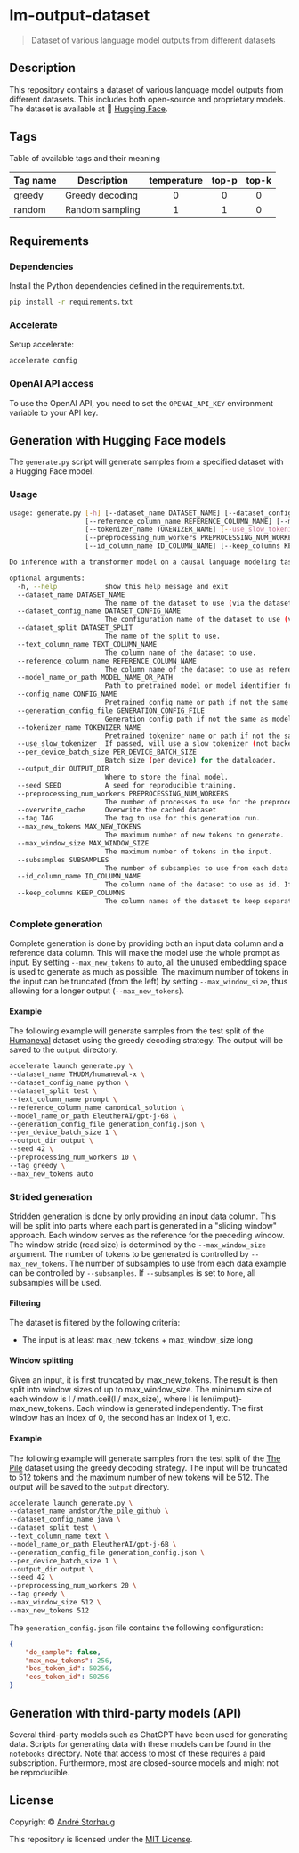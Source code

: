 # lm-output-dataset
> Dataset of various language model outputs from different datasets

## Description
This repository contains a dataset of various language model outputs from different datasets. This includes both open-source and proprietary models.
The dataset is available at 🤗 [Hugging Face](https://huggingface.co/datasets/andstor/output).


## Tags
Table of available tags and their meaning

| Tag name | Description | temperature | top-p | top-k |
|----------|-------------|:-----------:|:----:|:------:|
| greedy   | Greedy decoding | 0 | 0 | 0 |
| random   | Random sampling | 1 | 1 | 0 |

## Requirements

### Dependencies
Install the Python dependencies defined in the requirements.txt.
```bash
pip install -r requirements.txt
```

### Accelerate
Setup accelerate:
```bash
accelerate config
```

### OpenAI API access
To use the OpenAI API, you need to set the `OPENAI_API_KEY` environment variable to your API key.

## Generation with Hugging Face models
The `generate.py` script will generate samples from a specified dataset with a Hugging Face model.

### Usage

```bash
usage: generate.py [-h] [--dataset_name DATASET_NAME] [--dataset_config_name DATASET_CONFIG_NAME] [--dataset_split DATASET_SPLIT] [--text_column_name TEXT_COLUMN_NAME]
                   [--reference_column_name REFERENCE_COLUMN_NAME] [--model_name_or_path MODEL_NAME_OR_PATH] [--config_name CONFIG_NAME] [--generation_config_file GENERATION_CONFIG_FILE]
                   [--tokenizer_name TOKENIZER_NAME] [--use_slow_tokenizer] [--per_device_batch_size PER_DEVICE_BATCH_SIZE] [--output_dir OUTPUT_DIR] [--seed SEED]
                   [--preprocessing_num_workers PREPROCESSING_NUM_WORKERS] [--overwrite_cache] [--tag TAG] [--max_new_tokens MAX_NEW_TOKENS] [--max_window_size MAX_WINDOW_SIZE] [--subsamples SUBSAMPLES]
                   [--id_column_name ID_COLUMN_NAME] [--keep_columns KEEP_COLUMNS]

Do inference with a transformer model on a causal language modeling task

optional arguments:
  -h, --help            show this help message and exit
  --dataset_name DATASET_NAME
                        The name of the dataset to use (via the datasets library).
  --dataset_config_name DATASET_CONFIG_NAME
                        The configuration name of the dataset to use (via the datasets library).
  --dataset_split DATASET_SPLIT
                        The name of the split to use.
  --text_column_name TEXT_COLUMN_NAME
                        The column name of the dataset to use.
  --reference_column_name REFERENCE_COLUMN_NAME
                        The column name of the dataset to use as reference. If not provided, the cutoff text_column_name will be used.
  --model_name_or_path MODEL_NAME_OR_PATH
                        Path to pretrained model or model identifier from huggingface.co/models.
  --config_name CONFIG_NAME
                        Pretrained config name or path if not the same as model_name
  --generation_config_file GENERATION_CONFIG_FILE
                        Generation config path if not the same as model_name
  --tokenizer_name TOKENIZER_NAME
                        Pretrained tokenizer name or path if not the same as model_name
  --use_slow_tokenizer  If passed, will use a slow tokenizer (not backed by the 🤗 Tokenizers library).
  --per_device_batch_size PER_DEVICE_BATCH_SIZE
                        Batch size (per device) for the dataloader.
  --output_dir OUTPUT_DIR
                        Where to store the final model.
  --seed SEED           A seed for reproducible training.
  --preprocessing_num_workers PREPROCESSING_NUM_WORKERS
                        The number of processes to use for the preprocessing.
  --overwrite_cache     Overwrite the cached dataset
  --tag TAG             The tag to use for this generation run.
  --max_new_tokens MAX_NEW_TOKENS
                        The maximum number of new tokens to generate.
  --max_window_size MAX_WINDOW_SIZE
                        The maximum number of tokens in the input.
  --subsamples SUBSAMPLES
                        The number of subsamples to use from each data example. Randomly selected. None means use all.
  --id_column_name ID_COLUMN_NAME
                        The column name of the dataset to use as id. If not provided, the index will be used.
  --keep_columns KEEP_COLUMNS
                        The column names of the dataset to keep separate by commas. If not provided, all columns will be removed.
```

### Complete generation
Complete generation is done by providing both an input data column and a reference data column. This will make the model use the whole prompt as input. By setting `--max_new_tokens` to `auto`, all the unused embedding space is used to generate as much as possible. The maximum number of tokens in the input can be truncated (from the left) by setting `--max_window_size`, thus allowing for a longer output (`--max_new_tokens`).

#### Example
The following example will generate samples from the test split of the [Humaneval](https://huggingface.co/datasets/THUDM/humaneval-x) dataset using the greedy decoding strategy. The output will be saved to the `output` directory.

```bash
accelerate launch generate.py \
--dataset_name THUDM/humaneval-x \
--dataset_config_name python \
--dataset_split test \
--text_column_name prompt \
--reference_column_name canonical_solution \
--model_name_or_path EleutherAI/gpt-j-6B \
--generation_config_file generation_config.json \
--per_device_batch_size 1 \
--output_dir output \
--seed 42 \
--preprocessing_num_workers 10 \
--tag greedy \
--max_new_tokens auto
```

### Strided generation
Stridden generation is done by only providing an input data column. This will be split into parts where each part is generated in a "sliding window" approach. Each window serves as the reference for the preceding window. The window stride (read size) is determined by the `--max_window_size` argument. The number of tokens to be generated is controlled by `--max_new_tokens`. The number of subsamples to use from each data example can be controlled by `--subsamples`. If `--subsamples` is set to `None`, all subsamples will be used.

#### Filtering
The dataset is filtered by the following criteria:
- The input is at least max_new_tokens + max_window_size long

#### Window splitting
Given an input, it is first truncated by max_new_tokens. The result is then split into window sizes of up to max_window_size. The minimum size of each window is l / math.ceil(l / max_size), where l is len(imput)-max_new_tokens. Each window is generated independently. The first window has an index of 0, the second has an index of 1, etc.

#### Example
The following example will generate samples from the test split of the [The Pile](https://pile.eleuther.ai/) dataset using the greedy decoding strategy. The input will be truncated to 512 tokens and the maximum number of new tokens will be 512. The output will be saved to the `output` directory.


```bash
accelerate launch generate.py \
--dataset_name andstor/the_pile_github \
--dataset_config_name java \
--dataset_split test \
--text_column_name text \
--model_name_or_path EleutherAI/gpt-j-6B \
--generation_config_file generation_config.json \
--per_device_batch_size 1 \
--output_dir output \
--seed 42 \
--preprocessing_num_workers 20 \
--tag greedy \
--max_window_size 512 \
--max_new_tokens 512
```

The `generation_config.json` file contains the following configuration:
```json
{
    "do_sample": false,
    "max_new_tokens": 256,
    "bos_token_id": 50256,
    "eos_token_id": 50256
}
```


## Generation with third-party models (API)
Several third-party models such as ChatGPT have been used for generating data. Scripts for generating data with these models can be found in the `notebooks` directory. Note that access to most of these requires a paid subscription. Furthermore, most are closed-source models and might not be reproducible. 


## License

Copyright © [André Storhaug](https://github.com/andstor)

This repository is licensed under the [MIT License](https://github.com/andstor/verified-smart-contracts/blob/main/LICENSE).
